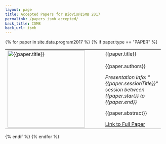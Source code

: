 ```yaml
---
layout: page
title: Accepted Papers for BioVis@ISMB 2017
permalink: /papers_ismb_accepted/
back_title: ISMB
back_url: ismb
---
```


{% for paper in site.data.program2017 %}
{% if paper.type == "PAPER" %}
<div class ="talk">
  <table>
  <tr>
    <td width="300px">
      <a href ="{{ site.baseurl}}/files/{{paper.image}}"> <img style="padding-right: 10px;" src="{{ site.baseurl }}/files/{{paper.image}}" alt="{{paper.title}}" height="250" width="250"></a>
    </td>
  <td>
    <div class="ttitle"> {{paper.title}}</div>
    <div>
      <br>
      <span class="tspeaker">{{paper.authors}}</span>
      <p>
      <em>Presentation Info: "{{paper.sessionTitle}}" session  between {{paper.start}} to {{paper.end}}</em>
      </p>
    </div>
    <div>
      <p>{{paper.abstract}}</p>
    </div>
    <div><span><a href="{{ paper.doi }}">Link to Full Paper</a></span></div>

  </td>
  </tr>
  </table>

</div>

{% endif %}
{% endfor %}
